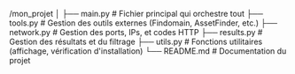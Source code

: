 /mon_projet
│
├── main.py          # Fichier principal qui orchestre tout
├── tools.py         # Gestion des outils externes (Findomain, AssetFinder, etc.)
├── network.py       # Gestion des ports, IPs, et codes HTTP
├── results.py       # Gestion des résultats et du filtrage
├── utils.py         # Fonctions utilitaires (affichage, vérification d'installation)
└── README.md        # Documentation du projet